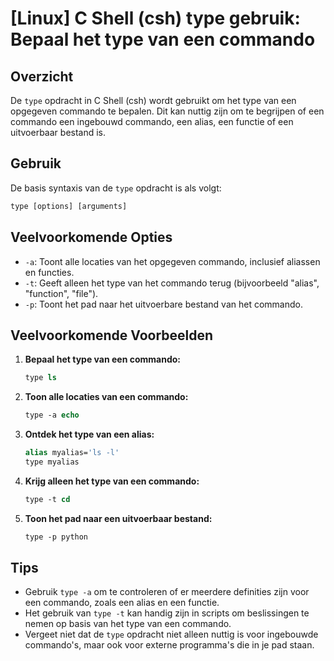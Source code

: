 # [Linux] C Shell (csh) type gebruik: Bepaal het type van een commando

## Overzicht
De `type` opdracht in C Shell (csh) wordt gebruikt om het type van een opgegeven commando te bepalen. Dit kan nuttig zijn om te begrijpen of een commando een ingebouwd commando, een alias, een functie of een uitvoerbaar bestand is.

## Gebruik
De basis syntaxis van de `type` opdracht is als volgt:

```csh
type [options] [arguments]
```

## Veelvoorkomende Opties
- `-a`: Toont alle locaties van het opgegeven commando, inclusief aliassen en functies.
- `-t`: Geeft alleen het type van het commando terug (bijvoorbeeld "alias", "function", "file").
- `-p`: Toont het pad naar het uitvoerbare bestand van het commando.

## Veelvoorkomende Voorbeelden

1. **Bepaal het type van een commando:**
   ```csh
   type ls
   ```

2. **Toon alle locaties van een commando:**
   ```csh
   type -a echo
   ```

3. **Ontdek het type van een alias:**
   ```csh
   alias myalias='ls -l'
   type myalias
   ```

4. **Krijg alleen het type van een commando:**
   ```csh
   type -t cd
   ```

5. **Toon het pad naar een uitvoerbaar bestand:**
   ```csh
   type -p python
   ```

## Tips
- Gebruik `type -a` om te controleren of er meerdere definities zijn voor een commando, zoals een alias en een functie.
- Het gebruik van `type -t` kan handig zijn in scripts om beslissingen te nemen op basis van het type van een commando.
- Vergeet niet dat de `type` opdracht niet alleen nuttig is voor ingebouwde commando's, maar ook voor externe programma's die in je pad staan.